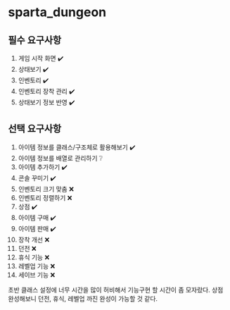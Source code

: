 # sparta_dungeon
 
## 필수 요구사항

1. 게임 시작 화면 ✔️
2. 상태보기 ✔️
3. 인벤토리 ✔️
4. 인벤토리 장착 관리 ✔️
5. 상태보기 정보 반영 ✔️

## 선택 요구사항

1. 아이템 정보를 클래스/구조체로 활용해보기 ✔️
2. 아이템 정보를 배열로 관리하기 ❔
3. 아이템 추가하기 ✔️
4. 콘솔 꾸미기 ✔️
5. 인벤토리 크기 맞춤 ❌
6. 인벤토리 정렬하기 ❌
7. 상점 ✔️
8. 아이템 구매 ✔️
9. 아이템 판매 ✔️
10. 장착 개선 ❌
11. 던전 ❌
12. 휴식 기능 ❌
13. 레벨업 기능 ❌
14. 세이브 기능 ❌

초반 클래스 설정에 너무 시간을 많이 허비해서 기능구현 할 시간이 좀 모자랐다.
상점 완성해보니 던전, 휴식, 레벨업 까진 완성이 가능할 것 같다.
